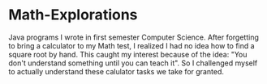 # Math-Explorations
Java programs I wrote in first semester Computer Science. After forgetting to bring a calculator to my Math test, I realized I had no idea how to find a square root by hand. This caught my interest because of the idea: "You don't understand something until you can teach it". So I challenged myself to actually understand these calulator tasks we take for granted.
